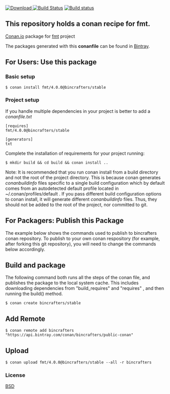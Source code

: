 [ ![Download](https://api.bintray.com/packages/bincrafters/public-conan/fmt%3Abincrafters/images/download.svg) ](https://bintray.com/bincrafters/public-conan/fmt%3Abincrafters/_latestVersion)
[![Build Status](https://travis-ci.org/bincrafters/conan-fmt.svg?branch=stable%2F4.0.0)](https://travis-ci.org/bincrafters/conan-fmt)
[![Build status](https://ci.appveyor.com/api/projects/status/gg95c2s6l06ls86g?svg=true)](https://ci.appveyor.com/project/BinCrafters/conan-fmt)

## This repository holds a conan recipe for fmt.

[Conan.io](https://conan.io) package for [fmt](http://fmtlib.net/) project

The packages generated with this **conanfile** can be found in [Bintray](https://bintray.com/bincrafters/public-conan/fmt%3Abincrafters).

## For Users: Use this package

### Basic setup

    $ conan install fmt/4.0.0@bincrafters/stable

### Project setup

If you handle multiple dependencies in your project is better to add a *conanfile.txt*

    [requires]
    fmt/4.0.0@bincrafters/stable

    [generators]
    txt

Complete the installation of requirements for your project running:

    $ mkdir build && cd build && conan install ..
	
Note: It is recommended that you run conan install from a build directory and not the root of the project directory.  This is because conan generates *conanbuildinfo* files specific to a single build configuration which by default comes from an autodetected default profile located in ~/.conan/profiles/default .  If you pass different build configuration options to conan install, it will generate different *conanbuildinfo* files.  Thus, they should not be added to the root of the project, nor committed to git. 

## For Packagers: Publish this Package

The example below shows the commands used to publish to bincrafters conan repository. To publish to your own conan respository (for example, after forking this git repository), you will need to change the commands below accordingly. 

## Build  and package 

The following command both runs all the steps of the conan file, and publishes the package to the local system cache.  This includes downloading dependencies from "build_requires" and "requires" , and then running the build() method. 

    $ conan create bincrafters/stable
	
## Add Remote

	$ conan remote add bincrafters "https://api.bintray.com/conan/bincrafters/public-conan"

## Upload

    $ conan upload fmt/4.0.0@bincrafters/stable --all -r bincrafters

### License
[BSD](LICENSE.rst)